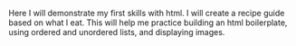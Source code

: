 Here I will demonstrate my first skills with html. I will create a 
recipe guide based on what I eat. This will help me practice
 building an html boilerplate, using ordered and unordered lists,
 and displaying images.
